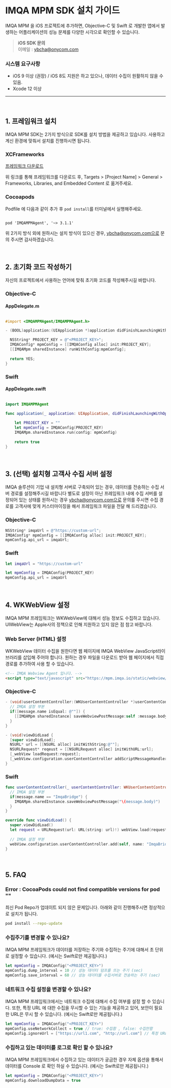 # IMQA MPM SDK 설치 가이드 

IMQA MPM 을 iOS 프로젝트에 추가하면, Objective-C 및 Swift 로 개발한 앱에서 발생하는 어플리케이션의 성능 문제를 다양한 시각으로 확인할 수 있습니다.

> **iOS SDK 문의** </br>
> 이메일 : ybcha@onycom.com

### 시스템 요구사항 

* iOS 9 이상 (권장) / iOS 8도 지원은 하고 있으나, 데이터 수집이 원활하지 않을 수 있음.  
* Xcode 12 이상 

---

</br>

## 1. 프레임워크 설치 

IMQA MPM SDK는 2가지 방식으로 SDK를 설치 방법을 제공하고 있습니다. 사용하고 계신 환경에 맞춰서 설치를 진행하시면 됩니다.

### XCFrameworks 

[프레임워크 다운로드](https://github.com/onycom-imqa/IMQA-MPM-Release/releases/download/v3.1.1/IMQAMPMAgent.zip) 

위 링크를 통해 프레임워크를 다운로드 후, Targets > [Project Name] > General > Frameworks, Libraries, and Embedded Content 로 옮겨주세요.

### Cocoapods 

Podfile 에 다음과 같이 추가 후 `pod install`를 터미널에서 실행해주세요. 
```Podfile 

pod 'IMQAMPMAgent', '~> 3.1.1'

```

위 2가지 방식 외에 원하시는 설치 방식이 있으신 경우, ybcha@onycom.com으로 문의 주시면 감사하겠습니다. 

</br>

## 2. 초기화 코드 작성하기 

자신의 프로젝트에서 사용하는 언어에 맞춰 초기화 코드를 작성해주시길 바랍니다. 

### Objective-C 

#### AppDelegate.m
```Objectivec

#import <IMQAMPMAgent/IMQAMPMAgent.h>

- (BOOL)application:(UIApplication *)application didFinishLaunchingWithOptions:(NSDictionary *)launchOptions {

  NSString* PROJECT_KEY = @"<PROJECT_KEY>";
  IMQAConfig* mpmConfig = [[IMQAConfig alloc] init:PROJECT_KEY];
  [[IMQAMpm sharedInstance] runWithConfig:mpmConfig];
  
  return YES; 
}

```

### Swift 

#### AppDelegate.swift
```swift 

import IMQAMPMAgent

func application(_ application: UIApplication, didFinishLaunchingWithOptions launchOptions: [UIApplication.LaunchOptionsKey: Any]?) -> Bool {
        
    let PROJECT_KEY = ""
    let mpmConfig = IMQAConfig(PROJECT_KEY)
    IMQAMpm.sharedInstance.run(config: mpmConfig)
    
    return true
}
```

</br>

## 3. (선택) 설치형 고객사 수집 서버 설정

IMQA 솔루션이 기업 내 설치형 서버로 구축되어 있는 경우, 데이터를 전송하는 수집 서버 경로를 설정해주시길 바랍니다
별도로 설정이 아닌 프레임워크 내에 수집 서버를 설정되어 있는 상태를 원하시는 경우 ybcha@onycom.com으로 문의를 주시면 수집 경로를 고객사에 맞게 커스터마이징을 해서 프레임워크 파일을 전달 해 드리겠습니다. 

### Objective-C 

```Objectivec
NSString* imqaUrl = @"https://custom-url";
IMQAConfig* mpmConfig = [[IMQAConfig alloc] init:PROJECT_KEY];
mpmConfig.api_url = imqaUrl;

```

### Swift 

```swift 
let imqaUrl = "https://custom-url"

let mpmConfig = IMQAConfig(PROJECT_KEY)
mpmConfig.api_url = imqaUrl

```

</br>

## 4. WKWebView 설정

IMQA MPM 프레임워크는 WKWebView에 대해서 성능 정보도 수집하고 있습니다. UIWebView는 Apple사의 정책으로 인해 지원하고 있지 않은 점 참고 바랍니다.

### Web Server (HTML) 설정

WKWebView 데이터 수집을 원한다면 웹 페이지에 IMQA WebView JavaScript라이브러리를 삽입해 주어야 합니다. 원하는 경우 파일을 다운로드 받아 웹 페이지에서 직접 경로를 추가하여 사용 할 수 있습니다.
```html
<!-- IMQA Webview Agent 입니다. -->
<script type="text/javascript" src="https://mpm.imqa.io/static/webview/webview-agent.js" crossorigin></script>
```

### Objective-C 

```Objectivec
- (void)userContentController:(WKUserContentController *)userContentController didReceiveScriptMessage:(WKScriptMessage *)message {
  // IMQA 설정 부분
  if([message.name isEqual: @""]) {
    [[IMQAMpm sharedInstance] saveWebviewPostMessage:self :message.body];
  }
}

- (void)viewDidLoad {
  [super viewDidLoad];
  NSURL* url = [[NSURL alloc] initWithString:@""];
  NSURLRequest* reqeust = [[NSURLRequest alloc] initWithURL:url];
  [_webView loadRequest:request];
  [_webView.configuration.userContentController addScriptMessageHandler:self name:@"ImqaBridge"];
}
```

### Swift 

```swift 
func userContentController(_ userContentController: WKUserContentController, didReceive message: WKScriptMessage) {
  // IMQA 설정 부분
  if(message.name == "ImqaBridge") {
    IMQAMpm.sharedInstance.saveWebviewPostMessage("\(message.body)")
  }
}

override func viewDidLoad() {
  super.viewDidLoad()
  let request = URLRequest(url: URL(string: url)!) webView.load(request)
  
  // IMQA 설정 부분
  webView.configuration.userContentController.add(self, name: "ImqaBridge")
}
```

</br>

## 5. FAQ

### Error : CocoaPods could not find compatible versions for pod ""

최신 Pod Repo가 업데이트 되지 않은 문제입니다. 아래와 같이 진행해주시면 정상적으로 설치가 됩니다. 
```sh
pod install --repo-update
```

### 수집주기를 변경할 수 있나요? 

IMQA MPM 프레임워크가 데이터를 저장하는 주기와 수집하는 주기에 대해서 초 단위로 설정할 수 있습니다. (예시는 Swift로만 제공됩니다.)


```Swift
let mpmConfig = IMQAConfig("<PROJECT_KEY>")
mpmConfig.dump_interval = 10 // 성능 데이터 덤프를 뜨는 주기 (sec) 
mpmConfig.save_interval = 60 // 성능 데이터를 수집서버로 전송하는 주기 (sec)
```

### 네트워크 수집 설정을 변경할 수 있나요? 

IMQA MPM 프레임워크에서는 네트워크 수집에 대해서 수집 여부를 설정 할 수 있습니다. 또한, 특정 URL 에 대한 수집을 무시할 수 있는 기능을 제공하고 있어, 보안이 필요한 URL은 무시 할 수 있습니다. (예시는 Swift로만 제공됩니다.)

```Swift
let mpmConfig = IMQAConfig("<PROJECT_KEY>")
mpmConfig.useNetworkCollect = true // true: 수집함 , false: 수집안함 
mpmConfig.ignoreUrl = ["https://url1.com", "http://url.com"] // 특정 URL 무시 Array
```

### 수집하고 있는 데이터를 로그로 확인 할 수 있나요? 

IMQA MPM 프레임워크에서 수집하고 있는 데이터가 궁금한 경우 자체 옵션을 통해서 데이터를 Console 로 확인 하실 수 있습니다. (예시는 Swift로만 제공됩니다.)

```Swift
let mpmConfig = IMQAConfig("<PROJECT_KEY>")
mpmConfig.downloadDumpData = true
```


